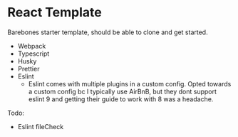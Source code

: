 # React Template 

Barebones starter template, should be able to clone and get started. 

- Webpack
- Typescript
- Husky
- Prettier
- Eslint
    - Eslint comes with multiple plugins in a custom config. Opted towards a custom config bc I typically use AirBnB, but they dont support eslint 9 and getting their guide to work with 8 was a headache.
 
Todo: 

- Eslint fileCheck
